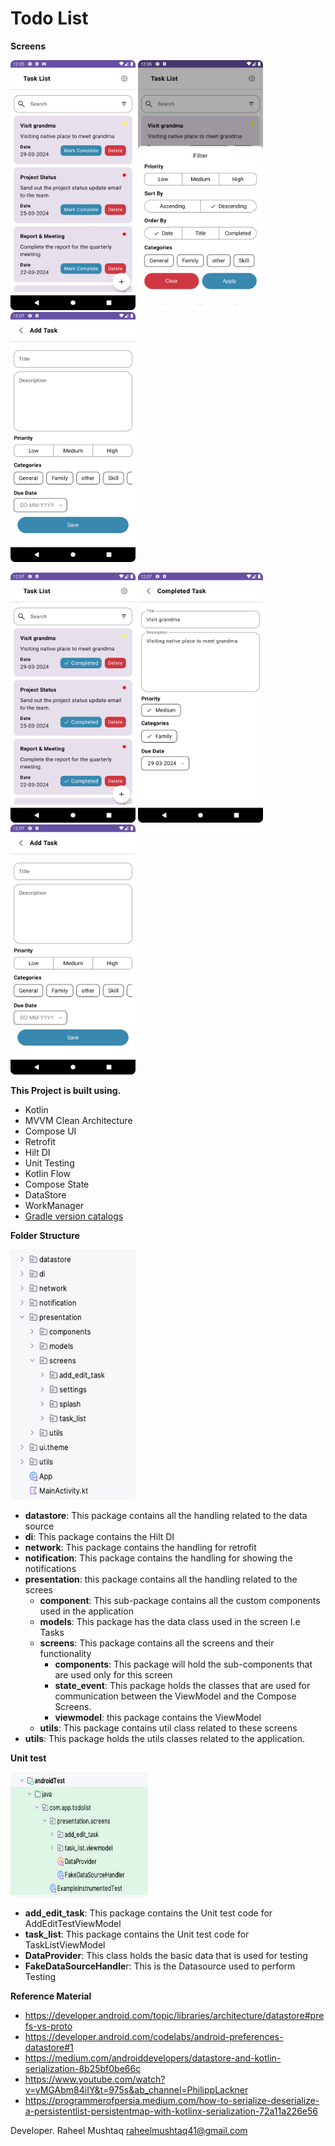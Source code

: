 # Todo List


**Screens**

<p float="left">
<img src="https://github.com/raheelmushtaq/Todo-Task/blob/main/screens/Screen_1.png" data-canonical-src="https://github.com/raheelmushtaq/AssessmentTest/Todo-Task/main/screens/Screen_1.png" width="200" height="400" />

<img src="https://github.com/raheelmushtaq/Todo-Task/blob/main/screens/Screen_2.png" data-canonical-src="https://github.com/raheelmushtaq/AssessmentTest/Todo-Task/main/screens/Screen_2.png" width="200" height="400" />

<img src="https://github.com/raheelmushtaq/Todo-Task/blob/main/screens/Screen_3.png" data-canonical-src="https://github.com/raheelmushtaq/AssessmentTest/Todo-Task/main/screens/Screen_3.png" width="200" height="400" />
</p>

<p float="left">
<img src="https://github.com/raheelmushtaq/Todo-Task/blob/main/screens/Screen_4.png" data-canonical-src="https://github.com/raheelmushtaq/AssessmentTest/Todo-Task/main/screens/Screen_4.png" width="200" height="400" />

<img src="https://github.com/raheelmushtaq/Todo-Task/blob/main/screens/Screen_5.png" data-canonical-src="https://github.com/raheelmushtaq/AssessmentTest/Todo-Task/main/screens/Screen_5.png" width="200" height="400" />

<img src="https://github.com/raheelmushtaq/Todo-Task/blob/main/screens/Screen_3.png" data-canonical-src="https://github.com/raheelmushtaq/AssessmentTest/Todo-Task/main/screens/Screen_6.png" width="200" height="400" />
</p>

**This Project is built using.**
* Kotlin
* MVVM Clean Architecture
* Compose UI
* Retrofit
* Hilt DI
* Unit Testing
* Kotlin Flow
* Compose State
* DataStore
* WorkManager
* <a href="https://developer.android.com/build/migrate-to-catalogs">Gradle version catalogs</a>

**Folder Structure**

<img src="https://github.com/raheelmushtaq/Todo-Task/blob/main/screens/Folder_Structure_1.png" data-canonical-src="https://github.com/raheelmushtaq/Todo-Task/blob/main/screens/Folder_Structure_1.png" width="200" height="400" />

* **datastore**: This package contains all the handling related to the data source
* **di**: This package contains the Hilt DI
* **network**: This package contains the handling for retrofit
* **notification**: This package contains the handling for showing the notifications
* **presentation**: this package contains all the handling related to the screes
  * **component**: This sub-package contains all the custom components used in the application
  * **models**: This package has the data class used in the screen I.e Tasks
  * **screens**: This package contains all the screens and their functionality
      * **components**:  This package will hold the sub-components that are used only for this screen
      * **state_event**: This package holds the classes that are used for communication between the ViewModel and the Compose Screens.
      * **viewmodel**: this package contains the ViewModel
  * **utils**: This package contains util class related to these screens
* **utils**:  This package holds the utils classes related to the application.


**Unit test**
<p> 
<img src="https://github.com/raheelmushtaq/Todo-Task/blob/main/screens/Folder_Structure_2.png" data-canonical-src="https://github.com/raheelmushtaq/Todo-Task/blob/main/screens/Folder_Structure_2.png" width="220" height="200" />
</p>

* **add_edit_task**: This package contains the Unit test code for AddEditTestViewModel
* **task_list**: This package contains the Unit test code for TaskListViewModel
* **DataProvider**: This class holds the basic data that is used for testing
* **FakeDataSourceHandle**r: This is the Datasource used to perform Testing



**Reference Material**
* https://developer.android.com/topic/libraries/architecture/datastore#prefs-vs-proto
* https://developer.android.com/codelabs/android-preferences-datastore#1
* https://medium.com/androiddevelopers/datastore-and-kotlin-serialization-8b25bf0be66c
* https://www.youtube.com/watch?v=yMGAbm84iIY&t=975s&ab_channel=PhilippLackner
* https://programmerofpersia.medium.com/how-to-serialize-deserialize-a-persistentlist-persistentmap-with-kotlinx-serialization-72a11a226e56
  

Developer.
Raheel Mushtaq raheelmushtaq41@gmail.com
